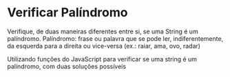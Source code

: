 <h1>Verificar Palíndromo</h1>
<p>Verifique, de duas maneiras diferentes entre si, se uma String é um palíndromo.
Palíndromo: frase ou palavra que se pode ler, indiferentemente, da esquerda para a direita ou vice-versa (ex.: raiar, ama, ovo, radar)</p>
<p>Utilizando funções do JavaScript para verificar se uma string é um palíndromo, com duas soluções possíveis</p>